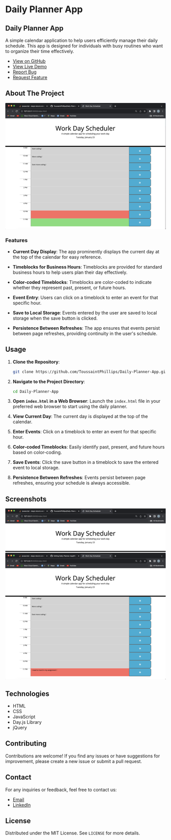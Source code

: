 # Daily Planner App

## Daily Planner App

A simple calendar application to help users efficiently manage their daily schedule. This app is designed for individuals with busy routines who want to organize their time effectively.

- [View on GitHub](https://github.com/ToussaintPhillips/Daily-Planner-App)
- [View Live Demo](https://toussaintphillips.github.io/Daily-Planner-App/)
- [Report Bug](https://github.com/ToussaintPhillips/Daily-Planner-App/issues)
- [Request Feature](https://github.com/ToussaintPhillips/Daily-Planner-App/issues)

## About The Project

![Project Screenshot](Daily-Planner-App.png)

### Features

- **Current Day Display**: The app prominently displays the current day at the top of the calendar for easy reference.

- **Timeblocks for Business Hours**: Timeblocks are provided for standard business hours to help users plan their day effectively.

- **Color-coded Timeblocks**: Timeblocks are color-coded to indicate whether they represent past, present, or future hours.

- **Event Entry**: Users can click on a timeblock to enter an event for that specific hour.

- **Save to Local Storage**: Events entered by the user are saved to local storage when the save button is clicked.

- **Persistence Between Refreshes**: The app ensures that events persist between page refreshes, providing continuity in the user's schedule.

## Usage

1. **Clone the Repository**:
    ```bash
    git clone https://github.com/ToussaintPhillips/Daily-Planner-App.git
    ```

2. **Navigate to the Project Directory**:
    ```bash
    cd Daily-Planner-App
    ```

3. **Open `index.html` in a Web Browser**: Launch the `index.html` file in your preferred web browser to start using the daily planner.

4. **View Current Day**: The current day is displayed at the top of the calendar.

5. **Enter Events**: Click on a timeblock to enter an event for that specific hour.

6. **Color-coded Timeblocks**: Easily identify past, present, and future hours based on color-coding.

7. **Save Events**: Click the save button in a timeblock to save the entered event to local storage.

8. **Persistence Between Refreshes**: Events persist between page refreshes, ensuring your schedule is always accessible.

## Screenshots

![Screenshot1](Daily-Planner-App_Current_Day.png)
![Screenshot2](Daily-Planner-App_Enter_Event.png)

## Technologies

- HTML
- CSS
- JavaScript
- Day.js Library
- jQuery

## Contributing

Contributions are welcome! If you find any issues or have suggestions for improvement, please create a new issue or submit a pull request.

## Contact

For any inquiries or feedback, feel free to contact us:

- [Email](toussaintphillips@gmail.com)
- [LinkedIn](https://www.linkedin.com/in/toussaint-phillips/)

## License

Distributed under the MIT License. See `LICENSE` for more details.

